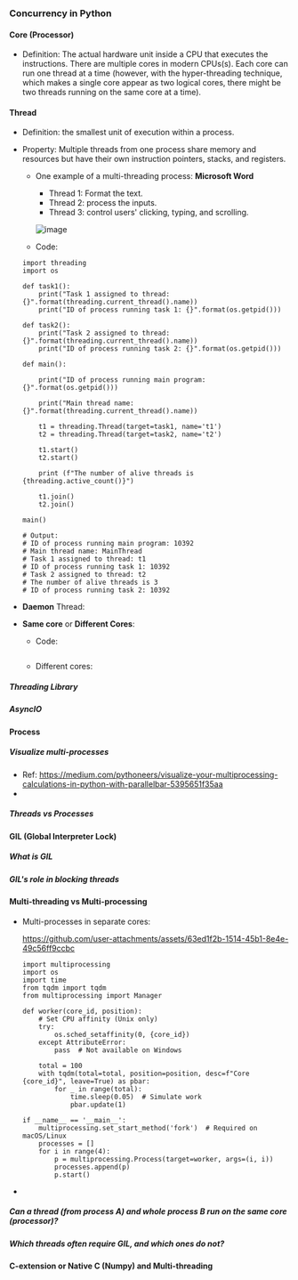 ### Concurrency in Python

#### Core (Processor)
- Definition: The actual hardware unit inside a CPU that executes the instructions. There are multiple cores in modern CPUs(s).
Each core can run one thread at a time (however, with the hyper-threading technique, which makes a single core appear as two logical cores, there might be two threads running on the same core at a time).

#### Thread
- Definition: the smallest unit of execution within a process. 
- Property: 
    Multiple threads from one process share memory and resources but have their own instruction pointers, stacks, and registers.
    - One example of a multi-threading process: **Microsoft Word**
        - Thread 1: Format the text.
        - Thread 2: process the inputs.
        - Thread 3: control users' clicking, typing, and scrolling.
          
      ![image](https://github.com/user-attachments/assets/f49e769d-d8e6-4287-8fc1-17a44255d165)
    
    - Code: 
    ```
    import threading
    import os

    def task1():
        print("Task 1 assigned to thread: {}".format(threading.current_thread().name))
        print("ID of process running task 1: {}".format(os.getpid()))

    def task2():
        print("Task 2 assigned to thread: {}".format(threading.current_thread().name))
        print("ID of process running task 2: {}".format(os.getpid()))

    def main():

        print("ID of process running main program: {}".format(os.getpid()))

        print("Main thread name: {}".format(threading.current_thread().name))

        t1 = threading.Thread(target=task1, name='t1')
        t2 = threading.Thread(target=task2, name='t2')

        t1.start()
        t2.start()

        print (f"The number of alive threads is {threading.active_count()}")

        t1.join()
        t2.join()

    main()

    # Output: 
    # ID of process running main program: 10392
    # Main thread name: MainThread
    # Task 1 assigned to thread: t1
    # ID of process running task 1: 10392
    # Task 2 assigned to thread: t2
    # The number of alive threads is 3
    # ID of process running task 2: 10392

    ```

- **Daemon** Thread:
- **Same core** or **Different Cores**:
    - Code:
    ```
    ```
    - Different cores:
      


      
##### Threading Library
##### AsyncIO

#### Process
##### Visualize multi-processes
- Ref: https://medium.com/pythoneers/visualize-your-multiprocessing-calculations-in-python-with-parallelbar-5395651f35aa
- 
##### Threads vs Processes


#### GIL (Global Interpreter Lock)
##### What is GIL
##### GIL's role in blocking threads


#### Multi-threading vs Multi-processing
- Multi-processes in separate cores: 

  https://github.com/user-attachments/assets/63ed1f2b-1514-45b1-8e4e-49c56ff9ccbc
    
    ```
    import multiprocessing
    import os
    import time
    from tqdm import tqdm
    from multiprocessing import Manager

    def worker(core_id, position):
        # Set CPU affinity (Unix only)
        try:
            os.sched_setaffinity(0, {core_id})
        except AttributeError:
            pass  # Not available on Windows

        total = 100
        with tqdm(total=total, position=position, desc=f"Core {core_id}", leave=True) as pbar:
            for _ in range(total):
                time.sleep(0.05)  # Simulate work
                pbar.update(1)

    if __name__ == '__main__':
        multiprocessing.set_start_method('fork')  # Required on macOS/Linux
        processes = []
        for i in range(4):
            p = multiprocessing.Process(target=worker, args=(i, i))
            processes.append(p)
            p.start()
    ```
- 
##### Can a thread (from process A) and whole process B run on the same core (processor)?
##### Which threads often require GIL, and which ones do not?

#### C-extension or Native C (Numpy) and Multi-threading

